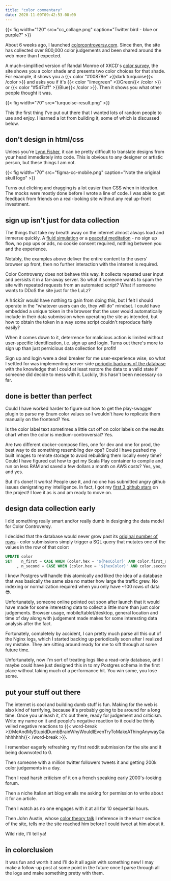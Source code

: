 ```yaml
---
title: "color commentary"
date: 2020-11-09T09:42:53-08:00
---
```


{{< fig width="120" src="cc_collage.png" caption="Twitter bird - blue or purple?" >}}

About 6 weeks ago, I launched [colorcontroversy.com](https://colorcontroversy.com). Since then, the site has collected over 800,000 color judgements and been shared around the web more than I expected.

A much-simplified version of Randal Monroe of XKCD's [color survey](https://blog.xkcd.com/2010/05/03/color-survey-results/), the site shows you a color shade and presents two color choices for that shade. For example, it shows you a {{< color "#00878e" >}}dark turquoise{{< /color >}} and asks you if it's {{< color "limegreen" >}}Green{{< /color >}} or {{< color "#547cff" >}}Blue{{< /color >}}. Then it shows you what other people thought it was.

{{< fig width="70" src="turquoise-result.png" >}}

This the first thing I've put out there that I wanted lots of random people to use and enjoy. I learned a lot from building it, some of which is discussed below.

## don't design in html/css
Unless you're [Lynn Fisher](https://lynnandtonic.com/), it can be pretty difficult to translate designs from your head immediately into code. This is obvious to any designer or artistic person, but these things I am not.

{{< fig width="70" src="figma-cc-mobile.png" caption="Note the original skull logo" >}}

Turns out clicking and dragging is a lot easier than CSS when in ideation. The mocks were mostly done before I wrote a line of code. I was able to get feedback from friends on a real-looking site without any real up-front investment.

## sign up isn't just for data collection
The things that take my breath away on the internet almost always load and immerse quickly. A [fluid simulation](https://paveldogreat.github.io/WebGL-Fluid-Simulation/) or a [peaceful meditation](https://www.pixelthoughts.co/) - no sign up flow, no pop ups or ads, no cookie consent required, nothing between you and the experience.

Notably, the examples above deliver the entire content to the users' browser up front, then no further interaction with the internet is required.

Color Controversy does not behave this way. It collects repeated user input and persists it in a far-away server. So what if someone wants to spam the site with repeated requests from an automated script? What if someone wants to DDoS the site just for the LuLz?

A h4ck3r would have nothing to gain from doing this, but I felt I should operate in the "whatever users can do, they will do" mindset. I could have embedded a unique token in the browser that the user would automatically include in their data submission when operating the site as intended, but how to obtain the token in a way some script couldn't reproduce fairly easily?

When it comes down to it, deterrence for malicious action is limited without user-specific identification, i.e. sign up and login. Turns out there's more to sign up than just pernicious data collection for profit!

Sign up and login were a deal breaker for me user-experience wise, so what I settled for was implementing server-side [periodic backups of the database](https://github.com/robinovitch61/color-controversy/blob/master/backups/backup.sh) with the knowledge that I could at least restore the data to a valid state if someone did decide to mess with it. Luckily, this hasn't been necessary so far.

## done is better than perfect
Could I have worked harder to figure out how to get the play-swagger plugin to parse my Enum color values so I wouldn't have to replicate them manually on the frontend? Yes.

Is the color label text sometimes a little cut off on color labels on the results chart when the color is medium-controversial? Yes.

Are two different docker-compose files, one for dev and one for prod, the best way to do something resembling dev ops? Could I have pushed my built images to remote storage to avoid rebuilding them locally every time? Could I have figured out how to get my Scala Play container to compile and run on less RAM and saved a few dollars a month on AWS costs? Yes, yes, and yes.

But it's done! It works! People use it, and no one has submitted angry github issues denigrating my intelligence. In fact, I got my [first 3 github stars](https://github.com/robinovitch61/color-controversy) on the project! I love it as is and am ready to move on.

## design data collection early
I did something really smart and/or really dumb in designing the data model for Color Controversy.

I decided that the database would never grow past its [original number of rows](https://github.com/robinovitch61/color-controversy/blob/master/postgres/init.sql) - color submissions simply trigger a SQL query that mutates one of the values in the row of that color:

```sql
UPDATE color
SET    n_first = CASE WHEN (color.hex = '${hexColor}' AND color.first_option = '${choice}') THEN n_first + 1 ELSE n_first END
     , n_second = CASE WHEN (color.hex = '${hexColor}' AND color.second_option = '${choice}') THEN n_second + 1 ELSE n_second END
```

I know Postgres will handle this atomically and liked the idea of a database that was basically the same size no matter how large the traffic grew. No indexing or normalization required when you only have ~100 rows of data 😎.

Unfortunately, someone online pointed out soon after launch that it would have made for some interesting data to collect a little more than just color judgements. Browser usage, mobile/tablet/desktop, general location and time of day along with judgement made makes for some interesting data analysis after the fact.

Fortunately, completely by accident, I can pretty much parse all this out of the Nginx logs, which I started backing up periodically soon after I realized my mistake. They are sitting around ready for me to sift through at some future time.

Unfortunately, now I'm sort of treating logs like a read-only database, and I maybe could have just designed this in to my Postgres schema in the first place without taking much of a performance hit. You win some, you lose some.

## put your stuff out there
The internet is cool and building dumb stuff is fun. Making for the web is also kind of terrifying, because it's probably going to be around for a long time. Once you unleash it, it's out there, ready for judgement and criticism. Write my name on it and people's negative reaction to it could be thinly veiled negative reactions to {{< word-break >}}MeAndMyStupidDumbBrainWhyWouldIEvenTryToMakeAThingAnywayGahhhhhhh{{< /word-break >}}.

I remember eagerly refreshing my first reddit submission for the site and it being downvoted to 0.

Then someone with a million twitter followers tweets it and getting 200k color judgements in a day.

Then I read harsh criticism of it on a french speaking early 2000's-looking forum.

Then a niche Italian art blog emails me asking for permission to write about it for an article.

Then I watch as no one engages with it at all for 10 sequential hours.

Then John Austin, whose [color theory talk](https://www.youtube.com/watch?v=AS1OHMW873s) I reference in the `What?` section of the site, tells me the site reached him before I could tweet at him about it.

Wild ride, I'll tell ya!

## in colorclusion
It was fun and worth it and I'll do it all again with something new! I may make a follow-up post at some point in the future once I parse through all the logs and make something pretty with them.
